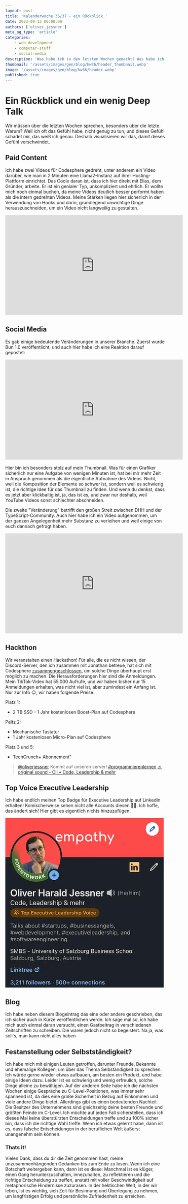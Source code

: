```yaml
---
layout: post
title: 'Kalenderwoche 36/37 - ein Rückblick.'
date: 2023-09-12 00:00:00
authors: ['oliver_jessner']
meta_og_type: 'article'
categories:
    - web-development
    - computer-stuff
    - social-media
description: 'Was habe ich in den letzten Wochen gemacht? Was habe ich nicht gemacht? Was hätte ich machen sollen?'
thumbnail: '/assets/images/gen/blog/kw36/header_thumbnail.webp'
image: '/assets/images/gen/blog/kw36/header.webp'
published: true
---
```


# Ein Rückblick und ein wenig Deep Talk

Wir müssen über die letzten Wochen sprechen, besonders über die letzte. Warum? Weil ich oft das Gefühl habe, nicht genug zu tun, und dieses Gefühl schadet mir, das weiß ich genau. Deshalb visualisieren wir das, damit dieses Gefühl verschwindet.

## Paid Content

Ich habe zwei Videos für Codesphere gedreht, unter anderem ein Video darüber, wie man in 2 Minuten eine Llama2-Instanz auf ihrer Hosting-Plattform einrichtet. Das Coole daran ist, dass ich hier direkt mit Elias, dem Gründer, arbeite. Er ist ein genialer Typ, unkompliziert und ehrlich. Er wollte mich noch einmal buchen, da meine Videos deutlich besser performt haben als die intern gedrehten Videos. Meine Stärken liegen hier sicherlich in der Verwendung von Hooks und darin, grundlegend unwichtige Dinge herauszuschneiden, um ein Video nicht langweilig zu gestalten.

<iframe width="560" height="315" src="https://www.youtube.com/embed/SKTMJ77z7Io?si=Xpyd8_9NI1edEJDh" title="YouTube video player" frameborder="0" allow="accelerometer; autoplay; clipboard-write; encrypted-media; gyroscope; picture-in-picture; web-share" allowfullscreen></iframe>

## Social Media

Es gab einige bedeutende Veränderungen in unserer Branche. Zuerst wurde Bun 1.0 veröffentlicht, und auch hier habe ich eine Reaktion darauf gepostet:

<iframe width="560" height="315" src="https://www.youtube.com/embed/fMNeaTxiqfw?si=wMQE1bJAQ5QTApzi" title="YouTube video player" frameborder="0" allow="accelerometer; autoplay; clipboard-write; encrypted-media; gyroscope; picture-in-picture; web-share" allowfullscreen></iframe>

Hier bin ich besonders stolz auf mein Thumbnail. Was für einen Grafiker sicherlich nur eine Aufgabe von wenigen Minuten ist, hat bei mir mehr Zeit in Anspruch genommen als die eigentliche Aufnahme des Videos. Nicht, weil die Komposition der Elemente so schwer ist, sondern weil es schwierig ist, die richtige Idee für das Thumbnail zu finden. Und wenn du denkst, dass es jetzt aber klickbaitig ist, ja, das ist es, und zwar nur deshalb, weil YouTube Videos sonst schlechter abschneiden.

Die zweite "Veränderung" betrifft den großen Streit zwischen DHH und der TypeScript-Community. Auch hier habe ich ein Video aufgenommen, um der ganzen Angelegenheit mehr Substanz zu verleihen und weil einige von euch dannach gefragt haben.

<iframe width="560" height="315" src="https://www.youtube.com/embed/rxk5Jv8otW8?si=hCjC2N9FPMjEwufG" title="YouTube video player" frameborder="0" allow="accelerometer; autoplay; clipboard-write; encrypted-media; gyroscope; picture-in-picture; web-share" allowfullscreen></iframe>

## Hackthon

Wir veranstalten einen Hackathon! Für alle, die es nicht wissen, der Discord-Server, den ich zusammen mit Jonathan betreue, hat sich mit Codesphere [zusammengeschlossen](https://oliverjessner.at/blog/2023-08-28-codesphere-community/), um solche Dinge überhaupt erst möglich zu machen. Die Herausforderungen hier sind die Anmeldungen. Mein TikTok-Video hat 55.000 Aufrufe, und wir haben bisher nur 15 Anmeldungen erhalten, was nicht viel ist, aber zumindest ein Anfang ist. Nur zur Info 😉, wir haben folgende Preise:

Platz 1:

-   2 TB SSD - 1 Jahr kostenlosen Boost-Plan auf Codesphere

Paltz 2:

-   Mechanische Tastatur
-   1 Jahr kostenlosen Micro-Plan auf Codesphere

Platz 3 und 5:

-   TechCrunch+ Abonnement"

<blockquote class="tiktok-embed" cite="https://www.tiktok.com/@oliverjessner/video/7273847643661552928" data-video-id="7273847643661552928" style="max-width: 605px;min-width: 325px;" > <section> <a target="_blank" title="@oliverjessner" href="https://www.tiktok.com/@oliverjessner?refer=embed">@oliverjessner</a> Kommt auf unseren server! <a title="programmierenlernen" target="_blank" href="https://www.tiktok.com/tag/programmierenlernen?refer=embed">#programmierenlernen</a> <a target="_blank" title="♬ original sound - Oli • Code, Leadership &#38; mehr" href="https://www.tiktok.com/music/original-sound-7273847612619442976?refer=embed">♬ original sound - Oli • Code, Leadership &#38; mehr</a> </section> </blockquote> <script async src="https://www.tiktok.com/embed.js"></script>

## Top Voice Executive Leadership

Ich habe endlich meinen Top Badge für Executive Leadership auf LinkedIn erhalten! Komischerweise sehen nicht alle Accounts diesen 🤷‍♀️. Ich hoffe, das ändert sich! Hier gibt es eigentlich nichts hinzuzufügen.

![Ein Screenshot des linkedin profils von oliver jessner](/assets/images/gen/blog/kw36/topvoice.webp)

## Blog

Ich habe neben diesem Blogeintrag das eine oder andere geschrieben, das ich sicher auch in Kürze veröffentlichen werde. Ich sage mal so, ich habe mich auch einmal daran versucht, einen Gastbeitrag in verschiedenen Zeitschriften zu schreiben. Die waren jedoch nicht so begeistert. Na ja, was soll's, man kann nicht alles haben

## Festanstellung oder Selbstständigkeit?

Ich habe mich mit einigen Leuten getroffen, darunter Freunde, Bekannte und ehemalige Kollegen, um über das Thema Selbständigkeit zu sprechen. Ich würde gerne wieder etwas aufbauen, am besten ein Produkt, und habe einige Ideen dazu. Leider ist es schwierig und wenig erfreulich, solche Dinge alleine zu bewältigen. Auf der anderen Seite habe ich die nächsten Wochen einige Gespräche zu C-Level-Positionen, was immer sehr spannend ist, da dies eine große Sicherheit in Bezug auf Einkommen und viele andere Dinge bietet. Allerdings gibt es einen bedeutenden Nachteil: Die Besitzer des Unternehmens sind gleichzeitig deine besten Freunde und größten Feinde im C-Level. Ich möchte auf jeden Fall sicherstellen, dass ich dieses Mal keine überstürzten Entscheidungen treffe und zu 100% sicher bin, dass ich die richtige Wahl treffe. Wenn ich etwas gelernt habe, dann ist es, dass falsche Entscheidungen in der beruflichen Welt äußerst unangenehm sein können.

### Thats it!

Vielen Dank, dass du dir die Zeit genommen hast, meine unzusammenhängenden Gedanken bis zum Ende zu lesen. Wenn ich eine Botschaft weitergeben kann, dann ist es diese: Manchmal ist es klüger, einen Gang herunterzuschalten, innezuhalten, zu reflektieren und die richtige Entscheidung zu treffen, anstatt mit voller Geschwindigkeit auf metaphorische Hindernisse zuzurasen. In der hektischen Welt, in der wir leben, ist es wichtig, sich Zeit für Besinnung und Überlegung zu nehmen, um langfristigen Erfolg und persönliche Zufriedenheit zu erreichen.
